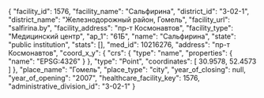 {
    "facility_id": 1576,
    "facility_name": "Сальфирина",
    "district_id": "3-02-1",
    "district_name": "Железнодорожный район, Гомель",
    "facility_url": "salfirina.by",
    "facility_address": "пр-т Космонавтов",
    "facility_type": "Медицинский центр",
    "ap_1": "61Б",
    "name": "Сальфирина",
    "state": "public institution",
    "stats": [],
    "med_id": 10216276,
    "address": "пр-т Космонавтов",
    "coord_x_y": {
        "crs": {
            "type": "name",
            "properties": {
                "name": "EPSG:4326"
            }
        },
        "type": "Point",
        "coordinates": [
            30.9578,
            52.4573
        ]
    },
    "place_name": "Гомель",
    "place_type": "city",
    "year_of_closing": null,
    "year_of_opening": "2007",
    "healthcare_facility_key": 1576,
    "administrative_division_id": "3-02-1"
}